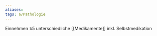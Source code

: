 ```yaml
---
aliases: 
tags: a/Pathologie
---
```

Einnehmen ≥5 unterschiedliche [[Medikamente]] inkl. Selbstmedikation